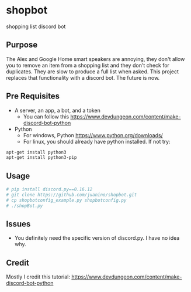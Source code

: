 # shopbot

shopping list discord bot

## Purpose

The Alex and Google Home smart speakers are annoying, they don't allow you to remove an item from a shopping list and they don't check for duplicates.  They are slow to produce a full list when asked.  This project replaces that functionality with a discord bot.  The future is now.

## Pre Requisites

* A server, an app, a bot, and a token
  * You can follow this https://www.devdungeon.com/content/make-discord-bot-python
* Python
  * For windows, Python <https://www.python.org/downloads/>
  * For linux, you should already have python installed. If not try:

```bash
apt-get install python3
apt-get install python3-pip
```

## Usage

```bash
# pip install discord.py==0.16.12
# git clone https://github.com/juanino/shopbot.git
# cp shopbotconfig_example.py shopbotconfig.py
# ./shopBot.py
```

## Issues

* You definitely need the specific version of discord.py.  I have no idea why.

## Credit

Mostly I credit this tutorial: https://www.devdungeon.com/content/make-discord-bot-python
